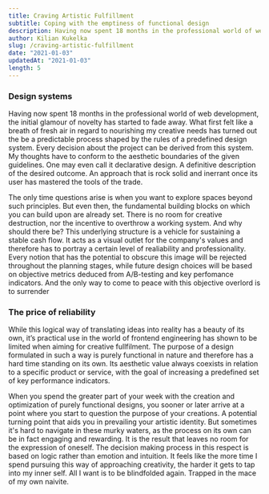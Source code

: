 ```yaml
---
title: Craving Artistic Fulfillment
subtitle: Coping with the emptiness of functional design
description: Having now spent 18 months in the professional world of web development, the initial glamour of novelty has started to fade away. What first felt like a breath of fresh air in regard to nourishing my creative needs has turned out the be a predictable process shaped by the rules of a predefined design system.
author: Kilian Kukelka
slug: /craving-artistic-fulfillment
date: "2021-01-03"
updatedAt: "2021-01-03"
length: 5
---
```


### Design systems

Having now spent 18 months in the professional world of web development, the initial glamour of novelty has started to fade away. What first felt like a breath of fresh air in regard to nourishing my creative needs has turned out the be a predictable process shaped by the rules of a predefined design system. Every decision about the project can be derived from this system. My thoughts have to conform to the aesthetic boundaries of the given guidelines. One may even call it declarative design. A definitive description of the desired outcome. An approach that is rock solid and inerrant once its user has mastered the tools of the trade.

The only time questions arise is when you want to explore spaces beyond such principles. But even then, the fundamental building blocks on which you can build upon are already set. There is no room for creative destruction, nor the incentive to overthrow a working system. And why should there be? This underlying structure is a vehicle for sustaining a stable cash flow. It acts as a visual outlet for the company's values and therefore has to portray a certain level of realiability and professionality. Every notion that has the potential to obscure this image will be rejected throughout the planning stages, while future design choices will be based on objective metrics deduced from A/B-testing and key perfomance indicators. And the only way to come to peace with this objective overlord is to surrender

### The price of reliability

While this logical way of translating ideas into reality has a beauty of its own, it’s practical use in the world of frontend engineering has shown to be limited when aiming for creative fullfilment. The purpose of a design formulated in such a way is purely functional in nature and therefore has a hard time standing on its own. Its aesthetic value always coexists in relation to a specific product or service, with the goal of increasing a predefined set of key performance indicators.

When you spend the greater part of your week with the creation and optimization of purely functional designs, you sooner or later arrive at a point where you start to question the purpose of your creations. A potential turning point that aids you in prevailing your artistic identity. But sometimes it's hard to navigate in these murky waters, as the process on its own can be in fact engaging and rewarding. It is the result that leaves no room for the expression of oneself. The decision making process in this respect is based on logic rather than emotion and intuition. It feels like the more time I spend pursuing this way of approaching creativity, the harder it gets to tap into my inner self. All I want is to be blindfolded again. Trapped in the mace of my own naivite.
